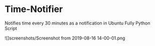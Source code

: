 # Time-Notifier

Notifies time every 30 minutes  as a notification in Ubuntu
Fully Python Script

![]screenshots/Screenshot from 2019-08-16 14-00-01.png
